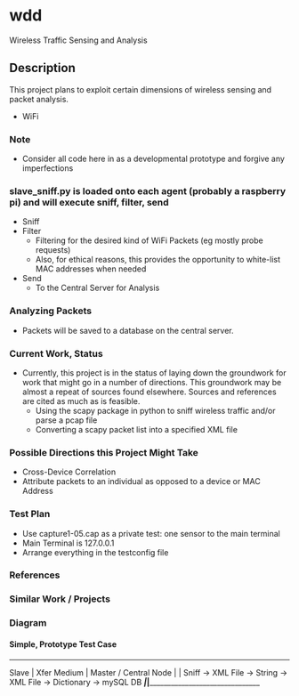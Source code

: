 # wdd

Wireless Traffic Sensing and Analysis

## Description

This project plans to exploit certain dimensions of wireless sensing and packet analysis.

* WiFi

### Note

* Consider all code here in as a developmental prototype and forgive any imperfections

### slave_sniff.py is loaded onto each agent (probably a raspberry pi) and will execute sniff, filter, send

* Sniff
* Filter
  * Filtering for the desired kind of WiFi Packets (eg mostly probe requests)
  * Also, for ethical reasons, this provides the opportunity to white-list MAC addresses when needed
* Send
  * To the Central Server for Analysis

### Analyzing Packets

* Packets will be saved to a database on the central server.

### Current Work, Status

* Currently, this project is in the status of laying down the groundwork for work that might go in a number of directions.  This groundwork may be almost a repeat of sources found elsewhere.  Sources and references are cited as much as is feasible.
  * Using the scapy package in python to sniff wireless traffic and/or parse a pcap file
  * Converting a scapy packet list into a specified XML file

### Possible Directions this Project Might Take

* Cross-Device Correlation
 * Attribute packets to an individual as opposed to a device or MAC Address


### Test Plan

* Use capture1-05.cap as a private test: one sensor to the main terminal
* Main Terminal is 127.0.0.1
* Arrange everything in the testconfig file

### References

### Similar Work / Projects

### Diagram

#### Simple, Prototype Test Case

_______________________________________________________________________
Slave              | Xfer Medium |  Master / Central Node
                   |             |
Sniff -> XML File -> String      -> XML File -> Dictionary -> mySQL DB
___________________|_____________|_____________________________________
